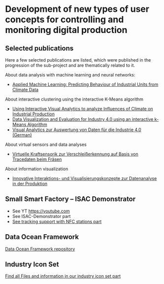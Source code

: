 # Development of new types of user concepts for controlling and monitoring digital production

## Selected publications

Here a few selected publications are listed, which were published in the progression of the sub-project and are thematically related to it.

About data analysis with machine learning and neural networks:

* [Applied Machine Learning: Predicting Behaviour of Industrial Units from Climate Data](docs/BIGDACI_TPMC_CSC_2018_Meiller_Schieder.pdf)

About interactive clustering using the interactive K-Means algorithm

* [Using Interactive Visual Analytics to analyze Influences of Climate on Industrial Production](docs/Meiller_MCCSIS_2017.pdf)
* [Data Visualization and Evaluation for Industry 4.0 using an interactive k-Means Algorithm](docs/Meiller_Niewiera_CSRN-2603.pdf)
* [Visual Analytics zur Auswertung von Daten für die Industrie 4.0 (German)](docs/Meiller_Niewiera_MC_2016.pdf)

About virtual sensors and data analyses

* [Virtuelle Kraftsensorik zur Verschleißerkennung auf Basis von Tracedaten beim Fräsen](docs/OTH_Forschungsbericht_2020_Meiller_Bloechl_Virtuelle_Sensorik.pdf)

About information visualization

* [Innovative Interaktions- und Visualisierungskonzepte zur Datenanalyse in der Produktion](docs/OTH_Forschungsbericht_2020_Stephan_Innovative_Visualisierung.pdf)

## Small Smart Factory – ISAC Demonstrator

* See YT https://youtube.com
* See ISAC-Demonstrator part
* [See tracking support with NFC stations part](Pi) 

## Data Ocean Framework

[Data Ocean Framework repository](https://github.com/OTH-AW/DataOcean)

## Industry Icon Set

[Find all Files and information in our industry icon set part](industry-icons)
